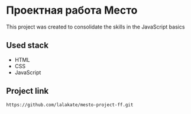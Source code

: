 # Проектная работа Место

This project was created to consolidate the skills in the JavaScript basics

## Used stack
- HTML
- CSS
- JavaScript

## Project link
```bash
https://github.com/lalakate/mesto-project-ff.git
```